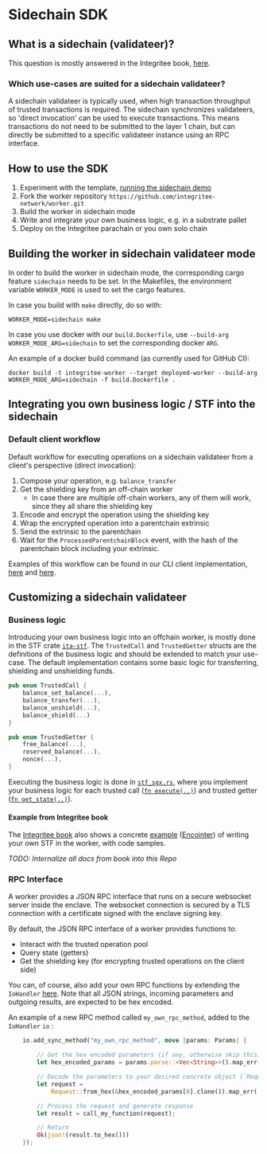 # Sidechain SDK

## What is a sidechain (validateer)?

This question is mostly answered in the Integritee book, [here](https://book.integritee.network/sidechain.html).

### Which use-cases are suited for a sidechain validateer?

A sidechain validateer is typically used, when high transaction throughput of trusted transactions is required. The sidechain synchronizes validateers, so 'direct invocation' can be used to execute transactions. This means transactions do not need to be submitted to the layer 1 chain, but can directly be submitted to a specific validateer instance using an RPC interface. 

## How to use the SDK

1. Experiment with the template, [running the sidechain demo](./demos/sidechain-demo.md)
2. Fork the worker repository `https://github.com/integritee-network/worker.git`
3. Build the worker in sidechain mode
4. Write and integrate your own business logic, e.g. in a substrate pallet
5. Deploy on the Integritee parachain or you own solo chain

## Building the worker in sidechain validateer mode

In order to build the worker in sidechain mode, the corresponding cargo feature `sidechain` needs to be set. In the Makefiles, the environment variable `WORKER_MODE` is used to set the cargo features.

In case you build with `make` directly, do so with:

```
WORKER_MODE=sidechain make
```

In case you use docker with our `build.Dockerfile`, use `--build-arg WORKER_MODE_ARG=sidechain` to set the corresponding docker `ARG`.

An example of a docker build command (as currently used for GitHub CI):

```
docker build -t integritee-worker --target deployed-worker --build-arg WORKER_MODE_ARG=sidechain -f build.Dockerfile .
```

## Integrating you own business logic / STF into the sidechain



### Default client workflow

Default workflow for executing operations on a sidechain validateer from a client's perspective (direct invocation):

1. Compose your operation, e.g. `balance_transfer`
2. Get the shielding key from an off-chain worker
    * In case there are multiple off-chain workers, any of them will work, since they all share the shielding key
3. Encode and encrypt the operation using the shielding key
4. Wrap the encrypted operation into a parentchain extrinsic
5. Send the extrinsic to the parentchain
6. Wait for the `ProcessedParentchainBlock` event, with the hash of the parentchain block including your extrinsic.

Examples of this workflow can be found in our CLI client implementation, [here](https://github.com/integritee-network/worker/blob/72d9ba960803b367a9cb4f0bc62d0f4a4b13fe6d/cli/src/trusted_commands.rs#L167) and [here](https://github.com/integritee-network/worker/blob/72d9ba960803b367a9cb4f0bc62d0f4a4b13fe6d/cli/src/trusted_operation.rs#L98).


## Customizing a sidechain validateer

### Business logic

Introducing your own business logic into an offchain worker, is mostly done in the STF crate [`ita-stf`](https://github.com/integritee-network/worker/tree/master/app-libs/stf). The `TrustedCall` and `TrustedGetter` structs are the definitions of the business logic and should be extended to match your use-case. The default implementation contains some basic logic for transferring, shielding and unshielding funds.

```rust
pub enum TrustedCall {
	balance_set_balance(...),
	balance_transfer(...),
	balance_unshield(...),
	balance_shield(...)
}
```

```rust
pub enum TrustedGetter {
	free_balance(...),
	reserved_balance(...),
	nonce(...),
}
```

Executing the business logic is done in [`stf_sgx.rs`](https://github.com/integritee-network/worker/blob/master/app-libs/stf/src/stf_sgx.rs), where you implement your business logic for each trusted call ([`fn execute(..)`](https://github.com/integritee-network/worker/blob/72d9ba960803b367a9cb4f0bc62d0f4a4b13fe6d/app-libs/stf/src/stf_sgx.rs#L126)) and trusted getter ([`fn get_state(..)`](https://github.com/integritee-network/worker/blob/72d9ba960803b367a9cb4f0bc62d0f4a4b13fe6d/app-libs/stf/src/stf_sgx.rs#L89)). 



#### Example from Integritee book

The [Integritee book](https://book.integritee.network/introduction.html) also shows a concrete [example](https://book.integritee.network/howto_stf.html#integritee-worker) ([Encointer](https://encointer.org/)) of writing your own STF in the worker, with code samples.

*TODO: Internalize all docs from book into this Repo*

### RPC Interface
A worker provides a JSON RPC interface that runs on a secure websocket server inside the enclave. The websocket connection is secured by a TLS connection with a certificate signed with the enclave signing key.

By default, the JSON RPC interface of a worker provides functions to:
* Interact with the trusted operation pool
* Query state (getters)
* Get the shielding key (for encrypting trusted operations on the client side)

You can, of course, also add your own RPC functions by extending the `IoHandler` [here](https://github.com/integritee-network/worker/blob/72d9ba960803b367a9cb4f0bc62d0f4a4b13fe6d/enclave-runtime/src/rpc/worker_api_direct.rs#L57). Note that all JSON strings, incoming parameters and outgoing results, are expected to be hex encoded.

An example of a new RPC method called `my_own_rpc_method`, added to the `IoHandler` `io` :

```rust
	io.add_sync_method("my_own_rpc_method", move |params: Params| {

        // Get the hex encoded parameters (if any, otherwise skip this).
        let hex_encoded_params = params.parse::<Vec<String>>().map_err(|e| format!("{:?}", e))?;

        // Decode the parameters to your desired concrete object (`Request` in this example).
	    let request =
		    Request::from_hex(&hex_encoded_params[0].clone()).map_err(|e| format!("{:?}", e))?;

        // Process the request and generate response
        let result = call_my_function(request);

        // Return 
		Ok(json!(result.to_hex()))
	});
```
